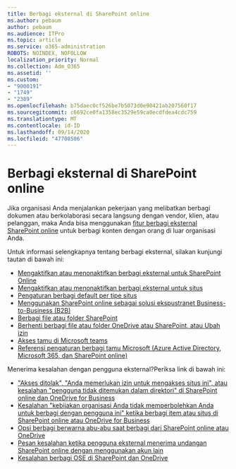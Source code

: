 ```yaml
---
title: Berbagi eksternal di SharePoint online
ms.author: pebaum
author: pebaum
ms.audience: ITPro
ms.topic: article
ms.service: o365-administration
ROBOTS: NOINDEX, NOFOLLOW
localization_priority: Normal
ms.collection: Adm_O365
ms.assetid: ''
ms.custom:
- "9000191"
- "1749"
- "2389"
ms.openlocfilehash: b75daec0cf526be7b5073d0e90421ab207560f17
ms.sourcegitcommit: c6692ce0fa1358ec3529e59ca0ecdfdea4cdc759
ms.translationtype: MT
ms.contentlocale: id-ID
ms.lasthandoff: 09/14/2020
ms.locfileid: "47708506"
---
```

# <a name="external-sharing-in-sharepoint-online"></a>Berbagi eksternal di SharePoint online

Jika organisasi Anda menjalankan pekerjaan yang melibatkan berbagi dokumen atau berkolaborasi secara langsung dengan vendor, klien, atau pelanggan, maka Anda bisa menggunakan [fitur berbagi eksternal SharePoint online](https://docs.microsoft.com/sharepoint/external-sharing-overview) untuk berbagi konten dengan orang di luar organisasi Anda.

Untuk informasi selengkapnya tentang berbagi eksternal, silakan kunjungi tautan di bawah ini:

- [Mengaktifkan atau menonaktifkan berbagi eksternal untuk SharePoint Online](https://docs.microsoft.com/sharepoint/turn-external-sharing-on-or-off)
- [Mengaktifkan atau menonaktifkan berbagi eksternal untuk situs](https://docs.microsoft.com/sharepoint/change-external-sharing-site)
- [Pengaturan berbagi default per tipe situs](https://docs.microsoft.com/Office365/Enterprise/microsoft-365-guest-settings#sharepoint-site-level)
- [Menggunakan SharePoint online sebagai solusi ekspustranet Business-to-Business (B2B)](https://docs.microsoft.com/sharepoint/create-b2b-extranet)
- [Berbagi file atau folder SharePoint](https://support.office.com/article/share-sharepoint-files-or-folders-1fe37332-0f9a-4719-970e-d2578da4941c)
- [Berhenti berbagi file atau folder OneDrive atau SharePoint, atau Ubah izin](https://support.office.com/article/stop-sharing-onedrive-or-sharepoint-files-or-folders-or-change-permissions-0a36470f-d7fe-40a0-bd74-0ac6c1e13323)
- [Akses tamu di Microsoft teams](https://docs.microsoft.com/MicrosoftTeams/guest-access)
- [Referensi pengaturan berbagi tamu Microsoft (Azure Active Directory, Microsoft 365, dan SharePoint online)](https://docs.microsoft.com/Office365/Enterprise/microsoft-365-guest-settings)

Menerima kesalahan dengan pengguna eksternal?Periksa link di bawah ini:

- ["Akses ditolak", "Anda memerlukan izin untuk mengakses situs ini", atau kesalahan "pengguna tidak ditemukan dalam direktori" di SharePoint online dan OneDrive for Business](https://docs.microsoft.com/sharepoint/support/administration/access-denied-or-need-permission-error-sharepoint-online-or-onedrive-for-business)
- [Kesalahan "kebijakan organisasi Anda tidak memperbolehkan Anda untuk berbagi dengan pengguna ini" ketika berbagi item atau situs di SharePoint online atau OneDrive for Business](https://docs.microsoft.com/sharepoint/support/administration/organization-policies-do-not-allow-you-to-share-with-users-error)
- [Opsi berbagi berwarna abu-abu saat berbagi dari SharePoint online atau OneDrive](https://docs.microsoft.com/sharepoint/support/administration/sharing-options-grayed-out-when-sharing-from-sharepoint-online-or-onedrive)
- [Pesan kesalahan ketika pengguna eksternal menerima undangan SharePoint online dengan menggunakan akun lain](https://docs.microsoft.com/sharepoint/support/sharing-and-permissions/error-when-external-user-accepts-an-invitation-by-using-another-account)
- [Kesalahan berbagi OSE di SharePoint dan OneDrive](https://docs.microsoft.com/sharepoint/sharepoint-onedrive-error-message)


